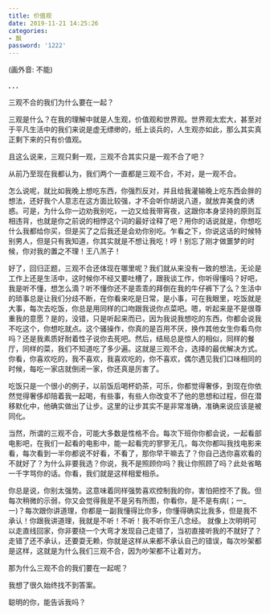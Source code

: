 ```yaml
---
title: 价值观
date: 2019-11-21 14:25:26
categories:
- 飘
password: '1222'
---
```



(画外音: 不能)

**. . .**<!-- more -->

三观不合的我们为什么要在一起？

三观是什么？在我的理解中就是人生观，价值观和世界观。世界观太宏大，甚至对于平凡生活中的我们来说是虚无缥缈的，纸上谈兵的，人生观亦如此，那么其实真正剩下来的只有价值观。  

且这么说来，三观只剩一观，三观不合其实只是一观不合了吧？  

从前乃至现在我都认为，我们两个一直都是三观不合，不对，是一观不合。  

怎么说呢，就比如我晚上想吃东西，你强烈反对，并且给我灌输晚上吃东西会胖的想法，还好我个人意志在这方面比较强，才不会听你胡说八道，就放弃美食的诱惑。可是，为什么你一边劝我别吃，一边又给我带宵夜，这跟你本身坚持的原则互相违背，也就是你之前说的相悖这个词的最好诠释了吧？用你的话说就是，你想吃什么我都给你买，但是买了之后我还是会劝你别吃。乍看之下，你说这话的时候特别男人，但是只有我知道，你其实就是不想让我吃！哼！别忘了刚才做噩梦的时候，你对我的置之不理！王八羔子！  

好了，回归正题，三观不合还体现在哪里呢？我们就从来没有一致的想法，无论是工作上还是生活中，这时候你不经又要吐槽了，跟我谈工作，你听得懂吗？好吧，我是听不懂，想怎么滴？听不懂你还不是乖乖的拜倒在我的牛仔裤下了么？生活中的琐事总是让我们分歧不断，在你看来吃是日常，是小事，可在我眼里，吃饭就是大事，每次去吃饭，你总是用同样的口吻跟我说你点菜吧。嗯，听起来是不是很尊重我的意愿？是的，没错，只是听起来而已，因为我说我想吃的东西，你都会说我不吃这个，你想吃就点。这个骚操作，你真的是百用不厌，换作其他女生你看鸟你吗？还是我素质好耐着性子说你去死吧。然后，结局总是惊人的相似，同样的餐厅，同样的菜，我们不知道吃了多少遍。这就是三观不合，选择的最优解决方式。你看，你喜欢吃的，我不喜欢，我喜欢吃的，你不喜欢，偶尔遇见我们口味相同的时候，每吃一家店就倒闭一家，你还真是厉害了。  

吃饭只是一个很小的例子，以前饭后喝杯奶茶，可乐，你都觉得奢侈，到现在你依然觉得奢侈却陪着我一起喝，有些事，有些人你改变不了他的思想和过程，但在潜移默化中，他确实做出了让步。这里的让步其实不是非常准确，准确来说应该是被同化。  

当然，所谓的三观不合，可能大多数是性格不合。每次下班你你都会说，一起看部电影吧，在我们一起看的电影中，能一起看完的寥寥无几，每次你都叫我找电影来看，每次看到一半你都说不好看，不看了，那你早干嘛去了？你自己选你喜欢看的不就好了？为什么非要我选？你说，我不是照顾你吗？我让你照顾了吗？此处省略一千字骂你的话。你看，我们就是这样相爱相杀。  

你总是说，你别太强势。这意味着同样强势喜欢控制我的你，害怕把控不了我。但每次稍微的示弱，你又会觉得我是不是另有所图，你看你，是不是有病(；一_一)？每次跟你讲道理，你都是一副我懂得比你多，你懂得确实比我多，但是我不承认！你跟我讲道理，我就是不听！不听！我不听你王八念经。
就像上次明明可以走直线回家，你非要绕一个大弯才发现自己走错了，当初直接听我的不就好了？走错了还不承认，还要耍无赖，你就是这样从来都不承认自己的错误，每次吵架都是这样，这就是为什么我们三观不合，因为吵架都不让着对方。  

那为什么三观不合的我们要在一起呢？  

我想了很久始终找不到答案。  

聪明的你，能告诉我吗？
